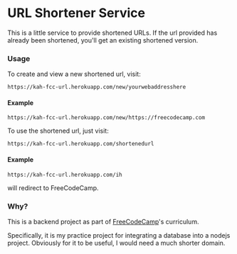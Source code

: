 # URL Shortener Service

This is a little service to provide shortened URLs. If the url provided has already been shortened,
 you'll get an existing shortened version.

### Usage

To create and view a new shortened url, visit:

    https://kah-fcc-url.herokuapp.com/new/yourwebaddresshere

#### Example

    https://kah-fcc-url.herokuapp.com/new/https://freecodecamp.com

To use the shortened url, just visit:

    https://kah-fcc-url.herokuapp.com/shortenedurl

#### Example

    https://kah-fcc-url.herokuapp.com/ih
will redirect to FreeCodeCamp.

### Why?

This is a backend project as part of [FreeCodeCamp](https://freecodecamp.com)'s curriculum. 

Specifically, it is my practice project for integrating a database into a nodejs project. 
Obviously for it to be useful, I would need a much shorter domain.